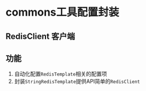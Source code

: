 # commons工具配置封装

## RedisClient 客户端

## 功能
1. 自动化配置`RedisTemplate`相关的配置项
2. 封装`StringRedisTemplate`提供API简单的`RedisClient`

